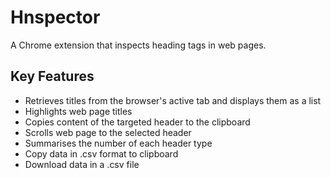 # Hnspector

A Chrome extension that inspects heading tags in web pages.

## Key Features

- Retrieves titles from the browser's active tab and displays them as a list
- Highlights web page titles
- Copies content of the targeted header to the clipboard
- Scrolls web page to the selected header
- Summarises the number of each header type
- Copy data in .csv format to clipboard
- Download data in a .csv file

